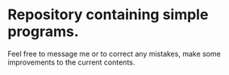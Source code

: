 # Repository containing simple programs.
Feel free to message me or to correct any mistakes, make some improvements to the current contents.
